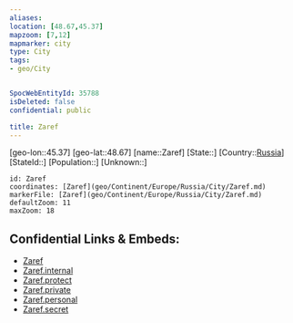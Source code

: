 ```yaml
---
aliases: 
location: [48.67,45.37]
mapzoom: [7,12] 
mapmarker: city 
type: City
tags:
- geo/City


SpocWebEntityId: 35788
isDeleted: false
confidential: public

title: Zaref
---
```

[geo-lon::45.37]
[geo-lat::48.67]
[name::Zaref]
[State::]
[Country::[Russia](geo/Continent/Europe/Russia.md)]
[StateId::]
[Population::]
[Unknown::]


```leaflet
id: Zaref
coordinates: [Zaref](geo/Continent/Europe/Russia/City/Zaref.md)
markerFile: [Zaref](geo/Continent/Europe/Russia/City/Zaref.md)
defaultZoom: 11 
maxZoom: 18
```


## Confidential Links & Embeds: 
- [Zaref](../../../../../../_public/geo/Continent/Europe/Russia/City/Zaref.md) 
- [Zaref.internal](../../../../../../_internal/geo/Continent/Europe/Russia/City/Zaref.internal.md) 
- [Zaref.protect](../../../../../../_protect/geo/Continent/Europe/Russia/City/Zaref.protect.md) 
- [Zaref.private](../../../../../../_private/geo/Continent/Europe/Russia/City/Zaref.private.md) 
- [Zaref.personal](../../../../../../_personal/geo/Continent/Europe/Russia/City/Zaref.personal.md) 
- [Zaref.secret](../../../../../../_secret/geo/Continent/Europe/Russia/City/Zaref.secret.md) 
